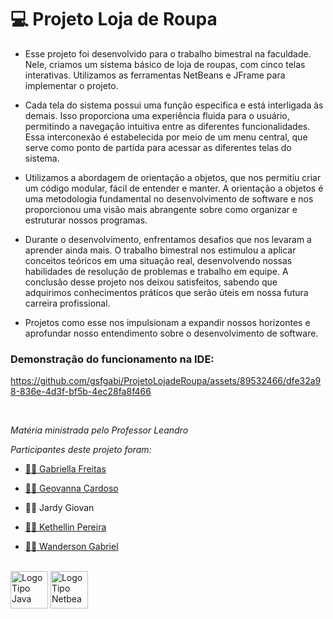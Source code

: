 # 💻 Projeto Loja de Roupa

- <p>Esse projeto foi desenvolvido para o trabalho bimestral na faculdade. Nele, criamos um sistema básico de loja de roupas, com cinco telas interativas. Utilizamos as ferramentas NetBeans e JFrame para implementar o projeto.</p>

- <p>Cada tela do sistema possui uma função específica e está interligada às demais. Isso proporciona uma experiência fluida para o usuário, permitindo a navegação intuitiva entre as diferentes funcionalidades. Essa interconexão é estabelecida por meio de um menu central, que serve como ponto de partida para acessar as diferentes telas do sistema.</p>

- <p>Utilizamos a abordagem de orientação a objetos, que nos permitiu criar um código modular, fácil de entender e manter. A orientação a objetos é uma metodologia fundamental no desenvolvimento de software e nos proporcionou uma visão mais abrangente sobre como organizar e estruturar nossos programas.</p>

- <p>Durante o desenvolvimento, enfrentamos desafios que nos levaram a aprender ainda mais. O trabalho bimestral nos estimulou a aplicar conceitos teóricos em uma situação real, desenvolvendo nossas habilidades de resolução de problemas e trabalho em equipe. A conclusão desse projeto nos deixou satisfeitos, sabendo que adquirimos conhecimentos práticos que serão úteis em nossa futura carreira profissional.</p>

- <p>Projetos como esse nos impulsionam a expandir nossos horizontes e aprofundar nosso entendimento sobre o desenvolvimento de software.</p>

<h3>Demonstração do funcionamento na IDE:</h3>

https://github.com/gsfgabi/ProjetoLojadeRoupa/assets/89532466/dfe32a98-836e-4d3f-bf5b-4ec28fa8f466

<br>
<p><i>Matéria ministrada pelo Professor Leandro</i></p>
<p><i>Participantes deste projeto foram:</i></p>

- <a href ="https://github.com/gsfgabi"> 👩‍💻 Gabriella Freitas</a>

- <a href ="https://github.com/GiihCardoso"> 👩‍💻 Geovanna Cardoso</a>

- <p> 👨‍💻 Jardy Giovan</p>

- <a href ="https://github.com/Kethellin"> 👩‍💻 Kethellin Pereira</a>

- <a href ="https://github.com/WandersonGabri"> 👨‍💻 Wanderson Gabriel</a>                              


<br>
<div>
  <img style="height:60px" src="https://ultimateqa.com/wp-content/uploads/2020/12/Java-logo-icon-1.png" alt="LogoTipo Java"/>
  <img style="height:60px" src="https://pbs.twimg.com/media/Dp3nCCdXgAEIMxM.png" alt="LogoTipo Netbeans"/>
</div>
